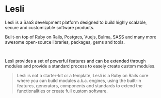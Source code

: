 # Lesli
Lesli is a SaaS development platform designed to build highly scalable, secure and customizable software products.

Built-on top of Ruby on Rails, Postgres, Vuejs, Bulma, SASS and many more awesome open-source libraries, packages, gems and tools.

<br>

Lesli provides a set of powerful features and can be extended through modules and provide a standard process to easely create custom modules.

> Lesli is not a starter-kit or a template, Lesli is a Ruby on Rails core where you can build modules a.k.a. engines, using the built-in features, generators, components and standards to extend the functionalities or create full custom software.

